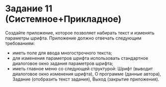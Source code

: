 # Задание 11 (Системное+Прикладное)
Создайте приложение, которое позволяет набирать текст и изменять параметры шрифта. 
Приложение должно отвечать следующим требованиям:
+	иметь поле для ввода многострочного текста;
+	для изменения параметров шрифта использовать стандартное диалоговое окно задания параметров шрифта;
+	иметь главное меню со следующей структурой: Шрифт (выводит диалоговое окно изменения шрифта), О программе (данные автора), Задание (отобразить текст задания), Выход (закрытие приложения).
